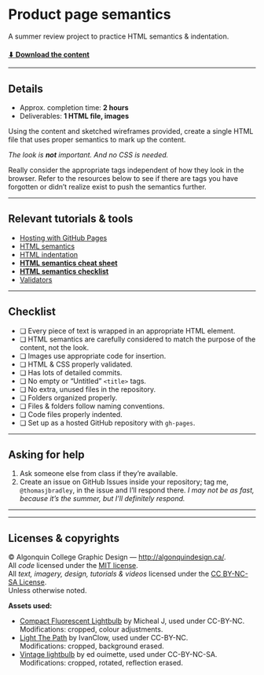 # Product page semantics

A summer review project to practice HTML semantics & indentation.

#### [⬇ Download the content](https://github.com/acgd-summer-reviews/product-page-semantics/archive/master.zip)

---

## Details

- Approx. completion time: **2 hours**
- Deliverables: **1 HTML file, images**

Using the content and sketched wireframes provided, create a single HTML file that uses proper semantics to mark up the content.

*The look is **not** important. And no CSS is needed.*

Really consider the appropriate tags independent of how they look in the browser. Refer to the resources below to see if there are tags you have forgotten or didn’t realize exist to push the semantics further.

---

## Relevant tutorials & tools

- [Hosting with GitHub Pages](http://learn-the-web.algonquindesign.ca/topics/github-pages/)
- [HTML semantics](http://learn-the-web.algonquindesign.ca/topics/html-semantics/)
- [HTML indentation](http://learn-the-web.algonquindesign.ca/topics/html-indentation/)
- [**HTML semantics cheat sheet**](http://learn-the-web.algonquindesign.ca/topics/html-semantics-cheat-sheet/)
- [**HTML semantics checklist**](http://learn-the-web.algonquindesign.ca/topics/html-semantics-checklist/)
- [Validators](http://learn-the-web.algonquindesign.ca/topics/validators/)

---

## Checklist

- ❏ Every piece of text is wrapped in an appropriate HTML element.
- ❏ HTML semantics are carefully considered to match the purpose of the content, not the look.
- ❏ Images use appropriate code for insertion.
- ❏ HTML & CSS properly validated.
- ❏ Has lots of detailed commits.
- ❏ No empty or “Untitled” `<title>` tags.
- ❏ No extra, unused files in the repository.
- ❏ Folders organized properly.
- ❏ Files & folders follow naming conventions.
- ❏ Code files properly indented.
- ❏ Set up as a hosted GitHub repository with `gh-pages`.

---

## Asking for help

1. Ask someone else from class if they’re available.
2. Create an issue on GitHub Issues inside your repository; tag me, `@thomasjbradley`, in the issue and I’ll respond there. *I may not be as fast, because it’s the summer, but I’ll definitely respond.*

---
---

## Licenses & copyrights

© Algonquin College Graphic Design — <http://algonquindesign.ca/>.<br>
All *code* licensed under the [MIT license](https://github.com/acgd-summer-reviews/email-newsletters/blob/gh-pages/LICENSE).<br>
All *text, imagery, design, tutorials & videos* licensed under the [CC BY-NC-SA License](http://creativecommons.org/licenses/by-nc-sa/4.0/).<br>
Unless otherwise noted.

**Assets used:**

- [Compact Fluorescent Lightbulb](https://www.flickr.com/photos/chealion/3293922425/) by Micheal J, used under CC-BY-NC.<br>Modifications: cropped, colour adjustments.
- [Light The Path](https://www.flickr.com/photos/ivanclow/4260762246//) by IvanClow, used under CC-BY-NC.<br>Modifications: cropped, background erased.
- [Vintage lightbulb](https://www.flickr.com/photos/ejoui15/11692892174/) by ed ouimette, used under CC-BY-NC-SA.<br>Modifications: cropped, rotated, reflection erased.
